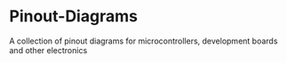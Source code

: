 # Pinout-Diagrams
A collection of pinout diagrams for microcontrollers, development boards and other electronics
